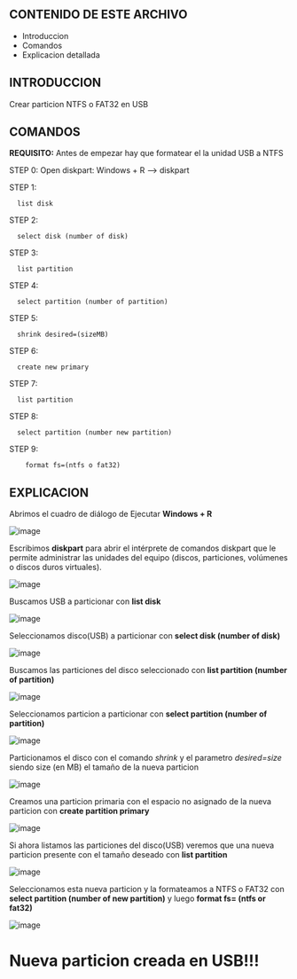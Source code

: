 CONTENIDO DE ESTE ARCHIVO
-------------------------

 * Introduccion
 * Comandos
 * Explicacion detallada


INTRODUCCION
------------
  Crear particion NTFS o FAT32 en USB

COMANDOS
---
**REQUISITO:**   Antes de empezar hay que formatear el la unidad USB a NTFS


STEP 0: Open diskpart: Windows + R --> diskpart

STEP 1:

      list disk
STEP 2:

      select disk (number of disk)
STEP 3: 

      list partition
STEP 4:

      select partition (number of partition)
STEP 5:

      shrink desired=(sizeMB)
STEP 6:

      create new primary
STEP 7:

      list partition
STEP 8:

      select partition (number new partition)
STEP 9:

        format fs=(ntfs o fat32)  

EXPLICACION
---
Abrimos el cuadro de diálogo de Ejecutar **Windows + R**

![image](https://github.com/Kondder/create_usb_partition/assets/77896781/b973c4af-1b16-4e5d-a270-dbb77cbbff17)

Escribimos **diskpart** para abrir el intérprete de comandos diskpart que le permite administrar las unidades del equipo (discos, particiones, volúmenes o discos duros virtuales).

![image](https://github.com/Kondder/create_usb_partition/assets/77896781/0f6c0b21-32b8-4905-a263-155b6e8abf1b)

Buscamos USB a particionar con **list disk**

![image](https://github.com/Kondder/create_usb_partition/assets/77896781/931ee8f5-7e11-4306-b83b-659444c94ba8)

Seleccionamos disco(USB) a particionar con **select disk (number of disk)**

![image](https://github.com/Kondder/create_usb_partition/assets/77896781/90b41004-1276-408f-9eae-ef0c662eab57)

Buscamos las particiones del disco seleccionado con **list partition (number of partition)**

![image](https://github.com/Kondder/create_usb_partition/assets/77896781/455e2774-7f40-4b36-bec4-e4373b46aa5c)

Seleccionamos particion a particionar con **select partition (number of partition)**

![image](https://github.com/Kondder/create_usb_partition/assets/77896781/4fc14f79-2ea0-4586-abe6-0e7b8fbdbe71)

Particionamos el disco con el comando *shrink* y el parametro *desired=size* siendo size (en MB) el tamaño de la nueva particion

![image](https://github.com/Kondder/create_usb_partition/assets/77896781/51d73ae5-ad96-4332-a9a3-3a9a354fe950)

Creamos una particion primaria con el espacio no asignado de la nueva particion con **create partition primary**

![image](https://github.com/Kondder/create_usb_partition/assets/77896781/afacd981-d234-4a09-9b3a-d856931d73f3)

Si ahora listamos las particiones del disco(USB) veremos que una nueva particion presente con el tamaño deseado con **list partition**

![image](https://github.com/Kondder/create_usb_partition/assets/77896781/5d536b88-167e-4003-ac5b-aac00ea6785c)

Seleccionamos esta nueva particion y la formateamos a NTFS o FAT32 con **select partition (number of new partition)** y luego **format fs= (ntfs or fat32)**

![image](https://github.com/Kondder/create_usb_partition/assets/77896781/8b55f432-50af-4f38-a114-4b3849d98035)

<h1>Nueva particion creada en USB!!!</h1>


